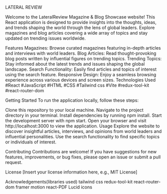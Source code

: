 LATERAL REVIEW

Welcome to the LateralReview Magazine & Blog Showcase website! This React application is designed to provide insights into the thoughts, ideas, and trends shaping the world through the lens of global leaders. Explore magazines and blog articles covering a wide array of topics and stay updated on trending issues worldwide.

Features
Magazines: Browse curated magazines featuring in-depth articles and interviews with world leaders.
Blog Articles: Read thought-provoking blog posts written by influential figures on trending topics.
Trending Topics: Stay informed about the latest trends and issues shaping the global landscape.
Search Functionality: Easily find articles and topics of interest using the search feature.
Responsive Design: Enjoy a seamless browsing experience across various devices and screen sizes.
Technologies Used
#React
#JavaScript
#HTML
#CSS
#Tailwind css
#Vite
#redux-tool-kit
#react-router-dom

Getting Started
To run the application locally, follow these steps:

Clone this repository to your local machine.
Navigate to the project directory in your terminal.
Install dependencies by running npm install.
Start the development server with npm start.
Open your browser and visit http://localhost:3000 to view the application.
Usage
Explore the website to discover insightful articles, interviews, and opinions from world leaders and influential personalities. Use the search functionality to find specific topics or individuals of interest.

Contributing
Contributions are welcome! If you have suggestions for new features, improvements, or bug fixes, please open an issue or submit a pull request.

License
[Insert your license information here, e.g., MIT License]

Acknowledgements(libraries used)
tailwind css
redux-tool-kit
react-router-dom
framer motion
react-PDF
Lucid icons
